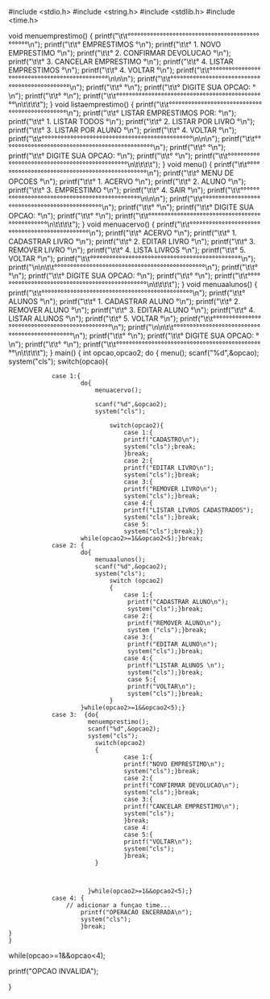  #include <stdio.h>
  #include <string.h>
  #include <stdlib.h>
  #include <time.h>

void menuemprestimo()
{
printf("\t\t°°°°°°°°°°°°°°°°°°°°°°°°°°°°°°°°°°°°°°°°°°°°°°°\n");
printf("\t\t°              EMPRESTIMOS                    °\n");
printf("\t\t°              1. NOVO EMPRESTIMO             °\n");
printf("\t\t°              2. CONFIRMAR DEVOLUCAO         °\n");
printf("\t\t°              3. CANCELAR EMPRESTIMO         °\n");
printf("\t\t°              4. LISTAR EMPRESTIMOS          °\n");
printf("\t\t°              4. VOLTAR                      °\n");
printf("\t\t°°°°°°°°°°°°°°°°°°°°°°°°°°°°°°°°°°°°°°°°°°°°°°°\n\n\n");
printf("\t\t°°°°°°°°°°°°°°°°°°°°°°°°°°°°°°°°°°°°°°°°°°°°°°°\n");
printf("\t\t°                                             °\n");
printf("\t\t°               DIGITE SUA OPCAO:             °\n");
printf("\t\t°                                             °\n");
printf("\t\t°°°°°°°°°°°°°°°°°°°°°°°°°°°°°°°°°°°°°°°°°°°°°°°\n\t\t\t\t");
}
void listaemprestimo()
{
printf("\t\t°°°°°°°°°°°°°°°°°°°°°°°°°°°°°°°°°°°°°°°°°°°°°°°\n");
printf("\t\t°              LISTAR EMPRESTIMOS POR:        °\n");
printf("\t\t°              1. LISTAR TODOS                °\n");
printf("\t\t°              2. LISTAR POR LIVRO            °\n");
printf("\t\t°              3. LISTAR POR ALUNO            °\n");
printf("\t\t°              4. VOLTAR                      °\n");
printf("\t\t°°°°°°°°°°°°°°°°°°°°°°°°°°°°°°°°°°°°°°°°°°°°°°°\n\n\n");
printf("\t\t°°°°°°°°°°°°°°°°°°°°°°°°°°°°°°°°°°°°°°°°°°°°°°°\n");
printf("\t\t°                                             °\n");
printf("\t\t°               DIGITE SUA OPCAO:             °\n");
printf("\t\t°                                             °\n");
printf("\t\t°°°°°°°°°°°°°°°°°°°°°°°°°°°°°°°°°°°°°°°°°°°°°°°\n\t\t\t\t");
}
void menu()
{
printf("\t\t°°°°°°°°°°°°°°°°°°°°°°°°°°°°°°°°°°°°°°°°°°°°°°°\n");
printf("\t\t°              MENU DE OPCOES                 °\n");
printf("\t\t°                1. ACERVO                    °\n");
printf("\t\t°                2. ALUNO                     °\n");
printf("\t\t°                3. EMPRESTIMO                °\n");
printf("\t\t°                4. SAIR                      °\n");
printf("\t\t°°°°°°°°°°°°°°°°°°°°°°°°°°°°°°°°°°°°°°°°°°°°°°°\n\n\n");
printf("\t\t°°°°°°°°°°°°°°°°°°°°°°°°°°°°°°°°°°°°°°°°°°°°°°°\n");
printf("\t\t°                                             °\n");
printf("\t\t°               DIGITE SUA OPCAO:             °\n");
printf("\t\t°                                             °\n");
printf("\t\t°°°°°°°°°°°°°°°°°°°°°°°°°°°°°°°°°°°°°°°°°°°°°°°\n\t\t\t\t");
}
void menuacervo()
{
printf("\t\t°°°°°°°°°°°°°°°°°°°°°°°°°°°°°°°°°°°°°°°°°°°°°°°\n");
printf("\t\t°                   ACERVO                    °\n");
printf("\t\t°             1. CADASTRAR LIVRO              °\n");
printf("\t\t°             2. EDITAR LIVRO                 °\n");
printf("\t\t°             3. REMOVER LIVRO                °\n");
printf("\t\t°             4. LISTA LIVROS                 °\n");
printf("\t\t°             5. VOLTAR                       °\n");
printf("\t\t°°°°°°°°°°°°°°°°°°°°°°°°°°°°°°°°°°°°°°°°°°°°°°°\n");
printf("\n\n\t\t°°°°°°°°°°°°°°°°°°°°°°°°°°°°°°°°°°°°°°°°°°°°°°°\n");
printf("\t\t°                                             °\n");
printf("\t\t°               DIGITE SUA OPCAO:             °\n");
printf("\t\t°                                             °\n");
printf("\t\t°°°°°°°°°°°°°°°°°°°°°°°°°°°°°°°°°°°°°°°°°°°°°°°\n\t\t\t\t");
}
void menuaalunos()
{
printf("\t\t°°°°°°°°°°°°°°°°°°°°°°°°°°°°°°°°°°°°°°°°°°°°°°°\n");
printf("\t\t°                   ALUNOS                    °\n");
printf("\t\t°             1. CADASTRAR ALUNO              °\n");
printf("\t\t°             2. REMOVER ALUNO                °\n");
printf("\t\t°             3. EDITAR ALUNO                 °\n");
printf("\t\t°             4. LISTAR ALUNOS                °\n");
printf("\t\t°             5. VOLTAR                       °\n");
printf("\t\t°°°°°°°°°°°°°°°°°°°°°°°°°°°°°°°°°°°°°°°°°°°°°°°\n");
printf("\n\n\t\t°°°°°°°°°°°°°°°°°°°°°°°°°°°°°°°°°°°°°°°°°°°°°°°\n");
printf("\t\t°                                             °\n");
printf("\t\t°               DIGITE SUA OPCAO:             °\n");
printf("\t\t°                                             °\n");
printf("\t\t°°°°°°°°°°°°°°°°°°°°°°°°°°°°°°°°°°°°°°°°°°°°°°°\n\t\t\t\t");
}
main()
{
int opcao,opcao2;
    do
    {
        menu();
        scanf("%d",&opcao);
        system("cls");
            switch(opcao){

                case 1:{
                        do{
                            menuacervo();

                            scanf("%d",&opcao2);
                            system("cls");

                                switch(opcao2){
                                    case 1:{
                                    printf("CADASTRO\n");
                                    system("cls");break;
                                    }break;
                                    case 2:{
                                    printf("EDITAR LIVRO\n");
                                    system("cls");}break;
                                    case 3:{
                                    printf("REMOVER LIVRO\n");
                                    system("cls");}break;
                                    case 4:{
                                    printf("LISTAR LIVROS CADASTRADOS");
                                    system("cls");}break;
                                    case 5:
                                    system("cls");break;}}
                        while(opcao2>=1&&opcao2<5);}break;
                case 2: {
                        do{
                            menuaalunos();
                            scanf("%d",&opcao2);
                            system("cls");
                                switch (opcao2)
                                {
                                    case 1:{
                                     printf("CADASTRAR ALUNO\n");
                                     system("cls");}break;
                                    case 2:{
                                     printf("REMOVER ALUNO\n");
                                     system ("cls");}break;
                                    case 3:{
                                     printf("EDITAR ALUNO\n");
                                     system("cls");}break;
                                    case 4:{
                                     printf("LISTAR ALUNOS \n");
                                     system("cls");}break;
                                     case 5:{
                                     printf("VOLTAR\n");
                                     system("cls");}break;
                                }
                        }while(opcao2>=1&&opcao2<5);}
                case 3:  {do{
                          menuemprestimo();
                          scanf("%d",&opcao2);
                          system("cls");
                            switch(opcao2)
                            {
                                    case 1:{
                                    printf("NOVO EMPRESTIMO\n");
                                    system("cls");}break;
                                    case 2:{
                                    printf("CONFIRMAR DEVOLUCAO\n");
                                    system("cls");}break;
                                    case 3:{
                                    printf("CANCELAR EMPRESTIMO\n");
                                    system("cls");
                                    }break;
                                    case 4:
                                    case 5:{
                                    printf("VOLTAR\n");
                                    system("cls");
                                    }break;
                            }



                          }while(opcao2>=1&&opcao2<5);}
                case 4: {
                    // adicionar a funçao time...
                        printf("OPERACAO ENCERRADA\n");
                        system("cls");
                        }break;
    }
    }
while(opcao>=1&&opcao<4);

printf("OPCAO INVALIDA");

 }


